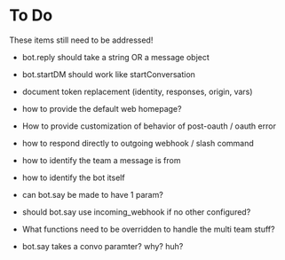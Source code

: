 # To Do

These items still need to be addressed!

* bot.reply should take a string OR a message object
* bot.startDM should work like startConversation

* document token replacement (identity, responses, origin, vars)
* how to provide the default web homepage?
* How to provide customization of behavior of post-oauth / oauth error
* how to respond directly to outgoing webhook / slash command
* how to identify the team a message is from
* how to identify the bot itself

* can bot.say be made to have 1 param?
* should bot.say use incoming_webhook if no other configured?


* What functions need to be overridden to handle the multi team stuff?


* bot.say takes a convo paramter? why? huh?
